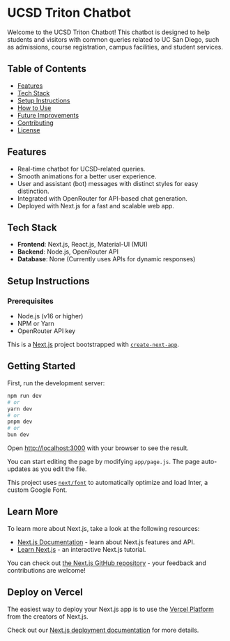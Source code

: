 # UCSD Triton Chatbot

Welcome to the UCSD Triton Chatbot! This chatbot is designed to help students and visitors with common queries related to UC San Diego, such as admissions, course registration, campus facilities, and student services.

## Table of Contents
- [Features](#features)
- [Tech Stack](#tech-stack)
- [Setup Instructions](#setup-instructions)
- [How to Use](#how-to-use)
- [Future Improvements](#future-improvements)
- [Contributing](#contributing)
- [License](#license)

## Features
- Real-time chatbot for UCSD-related queries.
- Smooth animations for a better user experience.
- User and assistant (bot) messages with distinct styles for easy distinction.
- Integrated with OpenRouter for API-based chat generation.
- Deployed with Next.js for a fast and scalable web app.

## Tech Stack
- **Frontend**: Next.js, React.js, Material-UI (MUI)
- **Backend**: Node.js, OpenRouter API
- **Database**: None (Currently uses APIs for dynamic responses)


## Setup Instructions

### Prerequisites
- Node.js (v16 or higher)
- NPM or Yarn
- OpenRouter API key

This is a [Next.js](https://nextjs.org/) project bootstrapped with [`create-next-app`](https://github.com/vercel/next.js/tree/canary/packages/create-next-app).

## Getting Started

First, run the development server:

```bash
npm run dev
# or
yarn dev
# or
pnpm dev
# or
bun dev
```

Open [http://localhost:3000](http://localhost:3000) with your browser to see the result.

You can start editing the page by modifying `app/page.js`. The page auto-updates as you edit the file.

This project uses [`next/font`](https://nextjs.org/docs/basic-features/font-optimization) to automatically optimize and load Inter, a custom Google Font.

## Learn More

To learn more about Next.js, take a look at the following resources:

- [Next.js Documentation](https://nextjs.org/docs) - learn about Next.js features and API.
- [Learn Next.js](https://nextjs.org/learn) - an interactive Next.js tutorial.

You can check out [the Next.js GitHub repository](https://github.com/vercel/next.js/) - your feedback and contributions are welcome!

## Deploy on Vercel

The easiest way to deploy your Next.js app is to use the [Vercel Platform](https://vercel.com/new?utm_medium=default-template&filter=next.js&utm_source=create-next-app&utm_campaign=create-next-app-readme) from the creators of Next.js.

Check out our [Next.js deployment documentation](https://nextjs.org/docs/deployment) for more details.
